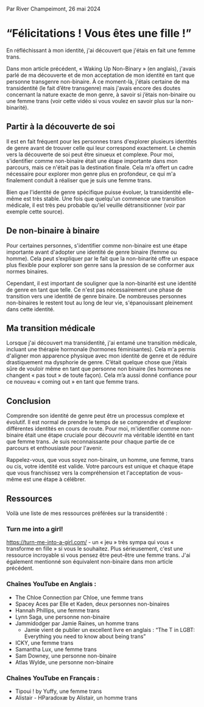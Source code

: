 Par River Champeimont, 26 mai 2024

# “Félicitations ! Vous êtes une fille !”

En réfléchissant à mon identité, j'ai découvert que j'étais en fait une femme trans.

Dans mon article précédent, « Waking Up Non-Binary » (en anglais), j'avais parlé de ma découverte et de mon acceptation de mon identité en tant que personne transgenre non-binaire. À ce moment-là, j'étais certaine de ma transidentité (le fait d’être transgenre) mais j'avais encore des doutes concernant la nature exacte de mon genre, à savoir si j’étais non-binaire ou une femme trans (voir cette vidéo si vous voulez en savoir plus sur la non-binarité).

## Partir à la découverte de soi
Il est en fait fréquent pour les personnes trans d'explorer plusieurs identités de genre avant de trouver celle qui leur correspond exactement. Le chemin vers la découverte de soi peut être sinueux et complexe. Pour moi, s'identifier comme non-binaire était une étape importante dans mon parcours, mais ce n'était pas la destination finale. Cela m'a offert un cadre nécessaire pour explorer mon genre plus en profondeur, ce qui m'a finalement conduit à réaliser que je suis une femme trans.

Bien que l'identité de genre spécifique puisse évoluer, la transidentité elle-même est très stable. Une fois que quelqu'un commence une transition médicale, il est très peu probable qu'iel veuille détransitionner (voir par exemple cette source).

## De non-binaire à binaire
Pour certaines personnes, s'identifier comme non-binaire est une étape importante avant d'adopter une identité de genre binaire (femme ou homme). Cela peut s’expliquer par le fait que la non-binarité offre un espace plus flexible pour explorer son genre sans la pression de se conformer aux normes binaires.

Cependant, il est important de souligner que la non-binarité est une identité de genre en tant que telle. Ce n'est pas nécessairement une phase de transition vers une identité de genre binaire. De nombreuses personnes non-binaires le restent tout au long de leur vie, s'épanouissant pleinement dans cette identité.

## Ma transition médicale
Lorsque j'ai découvert ma transidentité, j'ai entamé une transition médicale, incluant une thérapie hormonale (hormones féminisantes). Cela m'a permis d'aligner mon apparence physique avec mon identité de genre et de réduire drastiquement ma dysphorie de genre. C’était quelque chose que j’étais sûre de vouloir même en tant que personne non binaire (les hormones ne changent « pas tout » de toute façon). Cela m’a aussi donné confiance pour ce nouveau « coming out » en tant que femme trans.

## Conclusion
Comprendre son identité de genre peut être un processus complexe et évolutif. Il est normal de prendre le temps de se comprendre et d'explorer différentes identités en cours de route. Pour moi, m'identifier comme non-binaire était une étape cruciale pour découvrir ma véritable identité en tant que femme trans. Je suis reconnaissante pour chaque partie de ce parcours et enthousiaste pour l'avenir.

Rappelez-vous, que vous soyez non-binaire, un homme, une femme, trans ou cis, votre identité est valide. Votre parcours est unique et chaque étape que vous franchissez vers la compréhension et l'acceptation de vous-même est une étape à célébrer.

## Ressources
Voilà une liste de mes ressources préférées sur la transidentité :

### Turn me into a girl!
https://turn-me-into-a-girl.com/ - un « jeu » très sympa qui vous « transforme en fille » si vous le souhaitez. Plus sérieusement, c'est une ressource incroyable si vous pensez être peut-être une femme trans. J'ai également mentionné son équivalent non-binaire dans mon article précédent.

### Chaînes YouTube en Anglais :
* The Chloe Connection par Chloe, une femme trans
* Spacey Aces par Elle et Kaden, deux personnes non-binaires
* Hannah Phillips, une femme trans
* Lynn Saga, une personne non-binaire
* Jammidodger par Jamie Raines, un homme trans
   * Jamie vient de publier un excellent livre en anglais : “The T in LGBT: Everything you need to know about being trans”
* ICKY, une femme trans
* Samantha Lux, une femme trans
* Sam Downey, une personne non-binaire
* Atlas Wylde, une personne non-binaire

### Chaînes YouTube en Français :
* Tipoui ! by Yuffy, une femme trans
* Alistair - HParadoxæ by Alistair, un homme trans
